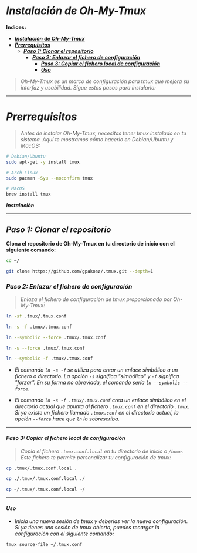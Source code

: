 <!-- Autor: Daniel Benjamin Perez Morales -->
<!-- GitHub: https://github.com/DanielPerezMoralesDev13 -->
<!-- Correo electrónico: danielperezdev@proton.me -->

# ***Instalación de Oh-My-Tmux***

**Indices:**

- [***Instalación de Oh-My-Tmux***](#instalación-de-oh-my-tmux)
- [***Prerrequisitos***](#prerrequisitos)
  - [***Paso 1: Clonar el repositorio***](#paso-1-clonar-el-repositorio)
    - [***Paso 2: Enlazar el fichero de configuración***](#paso-2-enlazar-el-fichero-de-configuración)
      - [***Paso 3: Copiar el fichero local de configuración***](#paso-3-copiar-el-fichero-local-de-configuración)
      - [***Uso***](#uso)

> *Oh-My-Tmux es un marco de configuración para tmux que mejora su interfaz y usabilidad. Sigue estos pasos para instalarlo:*

---

# ***Prerrequisitos***

> *Antes de instalar Oh-My-Tmux, necesitas tener tmux instalado en tu sistema. Aquí te mostramos cómo hacerlo en Debian/Ubuntu y MacOS:*

```bash
# Debian/Ubuntu
sudo apt-get -y install tmux
```

```bash
# Arch Linux
sudo pacman -Syu --noconfirm tmux
```

```bash
# MacOS
brew install tmux
```

***Instalación***

---

## ***Paso 1: Clonar el repositorio***

**Clona el repositorio de Oh-My-Tmux en tu directorio de inicio con el siguiente comando:**

```bash
cd ~/
```

```bash
git clone https://github.com/gpakosz/.tmux.git --depth=1
```

### ***Paso 2: Enlazar el fichero de configuración***

> *Enlaza el fichero de configuración de tmux proporcionado por Oh-My-Tmux:*

```bash
ln -sf .tmux/.tmux.conf
```

```bash
ln -s -f .tmux/.tmux.conf
```

```bash
ln --symbolic --force .tmux/.tmux.conf
```

```bash
ln -s --force .tmux/.tmux.conf
```

```bash
ln --symbolic -f .tmux/.tmux.conf
```

- *El comando `ln -s -f` se utiliza para crear un enlace simbólico a un fichero o directorio. La opción `-s` significa "simbólico" y `-f` significa "forzar". En su forma no abreviada, el comando sería `ln --symbolic --force`.*

- *El comando `ln -s -f .tmux/.tmux.conf` crea un enlace simbólico en el directorio actual que apunta al fichero `.tmux.conf` en el directorio `.tmux`. Si ya existe un fichero llamado `.tmux.conf` en el directorio actual, la opción `--force` hace que `ln` lo sobrescriba.*

---

#### ***Paso 3: Copiar el fichero local de configuración***

> *Copia el fichero `.tmux.conf.local` en tu directorio de inicio o `/home`. Este fichero te permite personalizar tu configuración de tmux:*

```bash
cp .tmux/.tmux.conf.local .
```

```bash
cp ./.tmux/.tmux.conf.local ./
```

```bash
cp ~/.tmux/.tmux.conf.local ~/
```

---

#### ***Uso***

- *Inicia una nueva sesión de tmux y deberías ver la nueva configuración. Si ya tienes una sesión de tmux abierta, puedes recargar la configuración con el siguiente comando:*

```bash
tmux source-file ~/.tmux.conf
```
